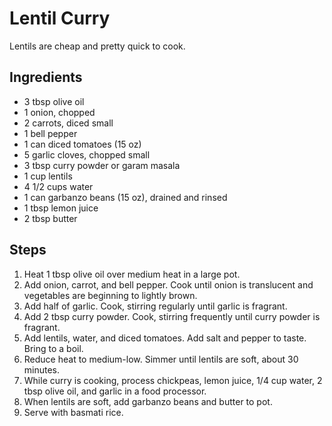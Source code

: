 Lentil Curry
=======================================
Lentils are cheap and pretty quick to cook.

Ingredients
-----------
* 3 tbsp olive oil
* 1 onion, chopped
* 2 carrots, diced small
* 1 bell pepper
* 1 can diced tomatoes (15 oz)
* 5 garlic cloves, chopped small
* 3 tbsp curry powder or garam masala
* 1 cup lentils
* 4 1/2 cups water
* 1 can garbanzo beans (15 oz), drained and rinsed
* 1 tbsp lemon juice
* 2 tbsp butter

Steps
-----
1. Heat 1 tbsp olive oil over medium heat in a large pot.
2. Add onion, carrot, and bell pepper. Cook until onion is translucent and vegetables are beginning to lightly brown.
3. Add half of garlic. Cook, stirring regularly until garlic is fragrant.
4. Add 2 tbsp curry powder. Cook, stirring frequently until curry powder is fragrant.
5. Add lentils, water, and diced tomatoes. Add salt and pepper to taste. Bring to a boil.
6. Reduce heat to medium-low. Simmer until lentils are soft, about 30 minutes.
7. While curry is cooking, process chickpeas, lemon juice, 1/4 cup water, 2 tbsp olive oil, and garlic in a food processor.
8. When lentils are soft, add garbanzo beans and butter to pot.
9. Serve with basmati rice.